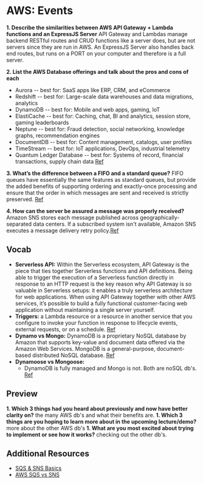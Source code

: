 # AWS: Events

**1. Describe the similarities between AWS API Gateway + Lambda functions and an ExpressJS Server**
API Gateway and Lambdas manage backend RESTful routes and CRUD functions like a server does, but are not servers since they are run in AWS. An ExpressJS Server also handles back end routes, but runs on a PORT on your computer and therefore is a full server.

**2. List the AWS Database offerings and talk about the pros and cons of each**
- Aurora -- 
    best for: SaaS apps like ERP, CRM, and eCommerce
- Redshift --
    best for: Large-scale data warehouses and data migrations, analytics
- DynamoDB --
    best for: Mobile and web apps, gaming, IoT
- ElastiCache --
    best for: Caching, chat, BI and analytics, session store, gaming leaderboards
- Neptune --
    best for: Fraud detection, social networking, knowledge graphs, recommendation engines
- DocumentDB --
    best for: Content management, catalogs, user profiles
- TimeStream --
    best for: IoT applications, DevOps, industrial telemetry
- Quantum Ledger Database --
    best for: Systems of record, financial transactions, supply chain data
    [Ref](https://www.jeffersonfrank.com/insights/choosing-an-aws-database)


**3. What’s the difference between a FIFO and a standard queue?**
FIFO queues have essentially the same features as standard queues, but provide the added benefits of supporting ordering and exactly-once processing and ensure that the order in which messages are sent and received is strictly preserved.
[Ref](https://medium.com/awesome-cloud/aws-difference-between-sqs-standard-and-fifo-first-in-first-out-queues-28d1ea5e153)

**4. How can the server be assured a message was properly received?**
Amazon SNS stores each message published across geographically-separated data centers. If a subscribed system isn't available, Amazon SNS executes a message delivery retry policy.[Ref](https://aws.amazon.com/sns/?whats-new-cards.sort-by=item.additionalFields.postDateTime&whats-new-cards.sort-order=desc)

## Vocab
- **Serverless API:**
Within the Serverless ecosystem, API Gateway is the piece that ties together Serverless functions and API definitions. Being able to trigger the execution of a Serverless function directly in response to an HTTP request is the key reason why API Gateway is so valuable in Serverless setups: it enables a truly serverless architecture for web applications. When using API Gateway together with other AWS services, it’s possible to build a fully functional customer-facing web application without maintaining a single server yourself.
- **Triggers:** a Lambda resource or a resource in another service that you configure to invoke your function in response to lifecycle events, external requests, or on a schedule. [Ref](https://docs.aws.amazon.com/lambda/latest/dg/lambda-invocation.html)
- **Dynamo vs Mongo:** DynamoDB is a proprietary NoSQL database by Amazon that supports key-value and document data offered via the Amazon Web Services.
MongoDB is a general-purpose, document-based distributed NoSQL database. [Ref](https://www.bmc.com/blogs/mongodb-vs-dynamodb/)
- **Dynamoose vs Mongoose:**
    - DynamoDB is fully managed and Mongo is not.  Both are noSQL db's. [Ref](https://www.xplenty.com/blog/dynamodb-vs-mongodb-differences/)

## Preview
**1. Which 3 things had you heard about previously and now have better clarity on?** 
the many AWS db's and what their benefits are.
**1. Which 3 things are you hoping to learn more about in the upcoming lecture/demo?** 
more about the other AWS db's
**1. What are you most excited about trying to implement or see how it works?**
checking out the other db's.

## Additional Resources
- [SQS & SNS Basics](https://www.youtube.com/watch?v=UesxWuZMZqI)
- [AWS SQS vs SNS](https://medium.com/awesome-cloud/aws-difference-between-sqs-and-sns-61a397bf76c5)